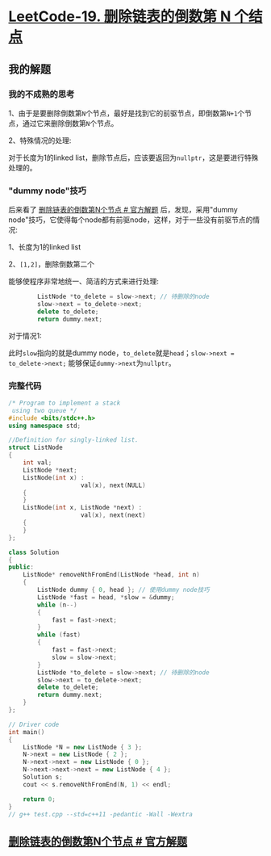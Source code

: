 # [LeetCode-19. 删除链表的倒数第 N 个结点](https://leetcode.cn/problems/remove-nth-node-from-end-of-list/)



## 我的解题

### 我的不成熟的思考

1、由于是要删除倒数第`N`个节点，最好是找到它的前驱节点，即倒数第`N+1`个节点，通过它来删除倒数第`N`个节点。

2、特殊情况的处理:

对于长度为1的linked list，删除节点后，应该要返回为`nullptr`，这是要进行特殊处理的。

### "dummy node"技巧

后来看了 [删除链表的倒数第N个节点 # 官方解题](https://leetcode.cn/problems/remove-nth-node-from-end-of-list/solution/shan-chu-lian-biao-de-dao-shu-di-nge-jie-dian-b-61/) 后，发现，采用"dummy node"技巧，它使得每个node都有前驱node，这样，对于一些没有前驱节点的情况:

1、长度为1的linked list

2、`[1,2]`，删除倒数第二个

能够使程序非常地统一、简洁的方式来进行处理:

```C++
		ListNode *to_delete = slow->next; // 待删除的node
		slow->next = to_delete->next;
		delete to_delete;
		return dummy.next;
```

对于情况1: 

此时`slow`指向的就是dummy node，`to_delete`就是`head`；`slow->next = to_delete->next;` 能够保证`dummy->next`为`nullptr`。



### 完整代码

```C++
/* Program to implement a stack
 using two queue */
#include <bits/stdc++.h>
using namespace std;

//Definition for singly-linked list.
struct ListNode
{
	int val;
	ListNode *next;
	ListNode(int x) :
					val(x), next(NULL)
	{
	}
	ListNode(int x, ListNode *next) :
					val(x), next(next)
	{
	}
};

class Solution
{
public:
	ListNode* removeNthFromEnd(ListNode *head, int n)
	{
		ListNode dummy { 0, head }; // 使用dummy node技巧
		ListNode *fast = head, *slow = &dummy;
		while (n--)
		{
			fast = fast->next;
		}
		while (fast)
		{
			fast = fast->next;
			slow = slow->next;
		}
		ListNode *to_delete = slow->next; // 待删除的node
		slow->next = to_delete->next;
		delete to_delete;
		return dummy.next;
	}
};

// Driver code
int main()
{
	ListNode *N = new ListNode { 3 };
	N->next = new ListNode { 2 };
	N->next->next = new ListNode { 0 };
	N->next->next->next = new ListNode { 4 };
	Solution s;
	cout << s.removeNthFromEnd(N, 1) << endl;

	return 0;
}
// g++ test.cpp --std=c++11 -pedantic -Wall -Wextra


```



## [删除链表的倒数第N个节点 # 官方解题](https://leetcode.cn/problems/remove-nth-node-from-end-of-list/solution/shan-chu-lian-biao-de-dao-shu-di-nge-jie-dian-b-61/)